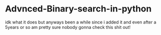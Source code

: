 # Advnced-Binary-search-in-python

idk what it does but anyways been a while since i added it and even after a 5years or so am pretty sure nobody gonna check this shit out!
